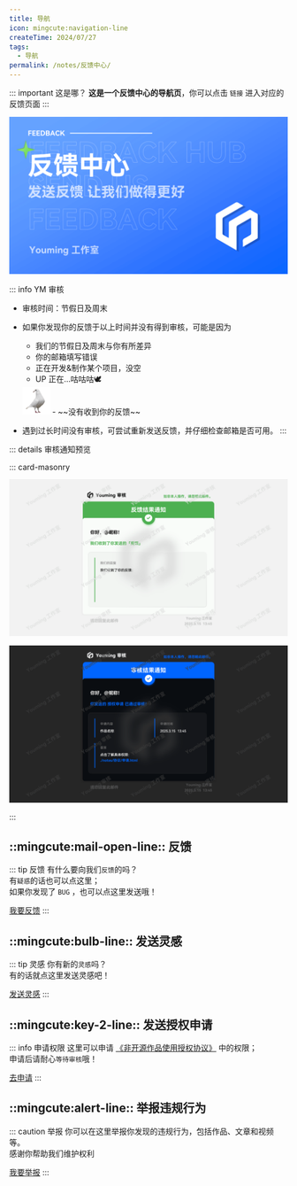 ```yaml
---
title: 导航
icon: mingcute:navigation-line
createTime: 2024/07/27
tags:
  - 导航
permalink: /notes/反馈中心/
---
```


::: important 这是哪？
**这是一个反馈中心的导航页**，你可以点击 `链接` 进入对应的反馈页面
:::

![](/rc/fkzx.png)

::: info YM 审核
- 审核时间：节假日及周末
- 如果你发现你的反馈于以上时间并没有得到审核，可能是因为

  - 我们的节假日及周末与你有所差异
  - 你的邮箱填写错误
  - 正在开发&制作某个项目，没空
  - UP 正在...咕咕咕🕊️  
  <img src="/rc/gezi.png" width="50px">
  - ~~没有收到你的反馈~~

- 遇到过长时间没有审核，可尝试重新发送反馈，并仔细检查邮箱是否可用。
:::

::: details 审核通知预览

::: card-masonry

![](/rc/sh-fk.png)

![](/rc/sh-sq.png)

:::

## ::mingcute:mail-open-line:: 反馈
::: tip 反馈
有什么要向我们`反馈`的吗？  
有`疑惑`的话也可以点这里；  
如果你发现了 `BUG` ，也可以点这里发送哦！  
  
[我要反馈](/notes/反馈中心/反馈.html)
:::

## ::mingcute:bulb-line:: 发送灵感
::: tip 灵感
你有新的`灵感`吗？  
有的话就点这里发送灵感吧！  
  
[发送灵感](/notes/反馈中心/发送灵感.html)
:::

## ::mingcute:key-2-line:: 发送授权申请
::: info 申请权限
这里可以申请 [《非开源作品使用授权协议》](/notes/协议/申请.html) 中的权限；  
申请后请耐心`等待审核`哦！  
  
[去申请](/notes/反馈中心/发送授权申请.html)
:::

## ::mingcute:alert-line:: 举报违规行为
::: caution 举报
你可以在这里举报你发现的违规行为，包括作品、文章和视频 等。  
感谢你帮助我们维护权利  
  
[我要举报](/notes/反馈中心/举报违规行为.html)
:::